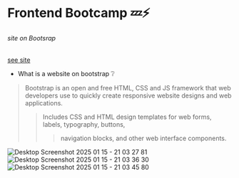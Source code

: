 # Frontend Bootcamp :zzz::zap:
###### site on Bootsrap
[see site](http://127.0.0.1:5500/index.html)
- What is a website on bootstrap :grey_question:
>Bootstrap is an open and free HTML, CSS and JS framework that web developers use to quickly create responsive website designs and web applications.
>>Includes CSS and HTML design templates for web forms, labels, typography, buttons, 
>>>navigation blocks, and other web interface components.
>>>
![Desktop Screenshot 2025 01 15 - 21 03 27 81](https://github.com/user-attachments/assets/bd5bbead-8552-4781-b0c8-913e007f057d)
![Desktop Screenshot 2025 01 15 - 21 03 36 30](https://github.com/user-attachments/assets/cca37216-3080-44be-86f3-4687657daf07)
![Desktop Screenshot 2025 01 15 - 21 03 45 80](https://github.com/user-attachments/assets/0ea3d515-87fe-452e-a592-d97e570a33a6)
